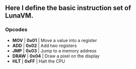 ## Here I define the basic instruction set of LunaVM.

### Opcodes

- **MOV**  | **0x01** | Move a value into a register
- **ADD**  | **0x02** | Add two registers
- **JMP**  | **0x03** | Jump to a memory address 
- **DRAW** | **0x04** | Draw a pixel on the display 
- **HLT**  | **0xFF** | Halt the CPU 
